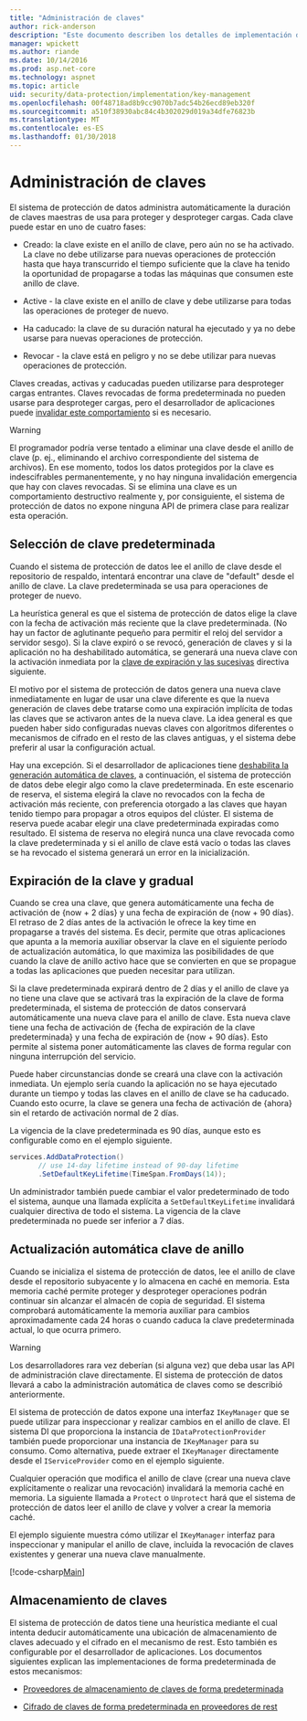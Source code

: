 ```yaml
---
title: "Administración de claves"
author: rick-anderson
description: "Este documento describen los detalles de implementación de la administración de claves de protección las API de datos principal de ASP.NET."
manager: wpickett
ms.author: riande
ms.date: 10/14/2016
ms.prod: asp.net-core
ms.technology: aspnet
ms.topic: article
uid: security/data-protection/implementation/key-management
ms.openlocfilehash: 00f48718ad8b9cc9070b7adc54b26ecd89eb320f
ms.sourcegitcommit: a510f38930abc84c4b302029d019a34dfe76823b
ms.translationtype: MT
ms.contentlocale: es-ES
ms.lasthandoff: 01/30/2018
---
```

# <a name="key-management"></a>Administración de claves

<a name="data-protection-implementation-key-management"></a>

El sistema de protección de datos administra automáticamente la duración de claves maestras de usa para proteger y desproteger cargas. Cada clave puede estar en uno de cuatro fases:

* Creado: la clave existe en el anillo de clave, pero aún no se ha activado. La clave no debe utilizarse para nuevas operaciones de protección hasta que haya transcurrido el tiempo suficiente que la clave ha tenido la oportunidad de propagarse a todas las máquinas que consumen este anillo de clave.

* Active - la clave existe en el anillo de clave y debe utilizarse para todas las operaciones de proteger de nuevo.

* Ha caducado: la clave de su duración natural ha ejecutado y ya no debe usarse para nuevas operaciones de protección.

* Revocar - la clave está en peligro y no se debe utilizar para nuevas operaciones de protección.

Claves creadas, activas y caducadas pueden utilizarse para desproteger cargas entrantes. Claves revocadas de forma predeterminada no pueden usarse para desproteger cargas, pero el desarrollador de aplicaciones puede [invalidar este comportamiento](../consumer-apis/dangerous-unprotect.md#data-protection-consumer-apis-dangerous-unprotect) si es necesario.

>[!WARNING]
> El programador podría verse tentado a eliminar una clave desde el anillo de clave (p. ej., eliminando el archivo correspondiente del sistema de archivos). En ese momento, todos los datos protegidos por la clave es indescifrables permanentemente, y no hay ninguna invalidación emergencia que hay con claves revocadas. Si se elimina una clave es un comportamiento destructivo realmente y, por consiguiente, el sistema de protección de datos no expone ninguna API de primera clase para realizar esta operación.

## <a name="default-key-selection"></a>Selección de clave predeterminada

Cuando el sistema de protección de datos lee el anillo de clave desde el repositorio de respaldo, intentará encontrar una clave de "default" desde el anillo de clave. La clave predeterminada se usa para operaciones de proteger de nuevo.

La heurística general es que el sistema de protección de datos elige la clave con la fecha de activación más reciente que la clave predeterminada. (No hay un factor de aglutinante pequeño para permitir el reloj del servidor a servidor sesgo). Si la clave expiró o se revocó, generación de claves y si la aplicación no ha deshabilitado automática, se generará una nueva clave con la activación inmediata por la [clave de expiración y las sucesivas](xref:security/data-protection/implementation/key-management#data-protection-implementation-key-management-expiration) directiva siguiente.

El motivo por el sistema de protección de datos genera una nueva clave inmediatamente en lugar de usar una clave diferente es que la nueva generación de claves debe tratarse como una expiración implícita de todas las claves que se activaron antes de la nueva clave. La idea general es que pueden haber sido configuradas nuevas claves con algoritmos diferentes o mecanismos de cifrado en el resto de las claves antiguas, y el sistema debe preferir al usar la configuración actual.

Hay una excepción. Si el desarrollador de aplicaciones tiene [deshabilita la generación automática de claves](xref:security/data-protection/configuration/overview#disableautomatickeygeneration), a continuación, el sistema de protección de datos debe elegir algo como la clave predeterminada. En este escenario de reserva, el sistema elegirá la clave no revocados con la fecha de activación más reciente, con preferencia otorgado a las claves que hayan tenido tiempo para propagar a otros equipos del clúster. El sistema de reserva puede acabar elegir una clave predeterminada expiradas como resultado. El sistema de reserva no elegirá nunca una clave revocada como la clave predeterminada y si el anillo de clave está vacío o todas las claves se ha revocado el sistema generará un error en la inicialización.

<a name="data-protection-implementation-key-management-expiration"></a>

## <a name="key-expiration-and-rolling"></a>Expiración de la clave y gradual

Cuando se crea una clave, que genera automáticamente una fecha de activación de {now + 2 días} y una fecha de expiración de {now + 90 días}. El retraso de 2 días antes de la activación le ofrece la key time en propagarse a través del sistema. Es decir, permite que otras aplicaciones que apunta a la memoria auxiliar observar la clave en el siguiente período de actualización automática, lo que maximiza las posibilidades de que cuando la clave de anillo activo hace que se convierten en que se propague a todas las aplicaciones que pueden necesitar para utilizan.

Si la clave predeterminada expirará dentro de 2 días y el anillo de clave ya no tiene una clave que se activará tras la expiración de la clave de forma predeterminada, el sistema de protección de datos conservará automáticamente una nueva clave para el anillo de clave. Esta nueva clave tiene una fecha de activación de {fecha de expiración de la clave predeterminada} y una fecha de expiración de {now + 90 días}. Esto permite al sistema poner automáticamente las claves de forma regular con ninguna interrupción del servicio.

Puede haber circunstancias donde se creará una clave con la activación inmediata. Un ejemplo sería cuando la aplicación no se haya ejecutado durante un tiempo y todas las claves en el anillo de clave se ha caducado. Cuando esto ocurre, la clave se genera una fecha de activación de {ahora} sin el retardo de activación normal de 2 días.

La vigencia de la clave predeterminada es 90 días, aunque esto es configurable como en el ejemplo siguiente.

```csharp
services.AddDataProtection()
       // use 14-day lifetime instead of 90-day lifetime
       .SetDefaultKeyLifetime(TimeSpan.FromDays(14));
```

Un administrador también puede cambiar el valor predeterminado de todo el sistema, aunque una llamada explícita a `SetDefaultKeyLifetime` invalidará cualquier directiva de todo el sistema. La vigencia de la clave predeterminada no puede ser inferior a 7 días.

## <a name="automatic-key-ring-refresh"></a>Actualización automática clave de anillo

Cuando se inicializa el sistema de protección de datos, lee el anillo de clave desde el repositorio subyacente y lo almacena en caché en memoria. Esta memoria caché permite proteger y desproteger operaciones podrán continuar sin alcanzar el almacén de copia de seguridad. El sistema comprobará automáticamente la memoria auxiliar para cambios aproximadamente cada 24 horas o cuando caduca la clave predeterminada actual, lo que ocurra primero.

>[!WARNING]
> Los desarrolladores rara vez deberían (si alguna vez) que deba usar las API de administración clave directamente. El sistema de protección de datos llevará a cabo la administración automática de claves como se describió anteriormente.

El sistema de protección de datos expone una interfaz `IKeyManager` que se puede utilizar para inspeccionar y realizar cambios en el anillo de clave. El sistema DI que proporciona la instancia de `IDataProtectionProvider` también puede proporcionar una instancia de `IKeyManager` para su consumo. Como alternativa, puede extraer el `IKeyManager` directamente desde el `IServiceProvider` como en el ejemplo siguiente.

Cualquier operación que modifica el anillo de clave (crear una nueva clave explícitamente o realizar una revocación) invalidará la memoria caché en memoria. La siguiente llamada a `Protect` o `Unprotect` hará que el sistema de protección de datos leer el anillo de clave y volver a crear la memoria caché.

El ejemplo siguiente muestra cómo utilizar el `IKeyManager` interfaz para inspeccionar y manipular el anillo de clave, incluida la revocación de claves existentes y generar una nueva clave manualmente.

[!code-csharp[Main](key-management/samples/key-management.cs)]

## <a name="key-storage"></a>Almacenamiento de claves

El sistema de protección de datos tiene una heurística mediante el cual intenta deducir automáticamente una ubicación de almacenamiento de claves adecuado y el cifrado en el mecanismo de rest. Esto también es configurable por el desarrollador de aplicaciones. Los documentos siguientes explican las implementaciones de forma predeterminada de estos mecanismos:

* [Proveedores de almacenamiento de claves de forma predeterminada](key-storage-providers.md#data-protection-implementation-key-storage-providers)

* [Cifrado de claves de forma predeterminada en proveedores de rest](key-encryption-at-rest.md#data-protection-implementation-key-encryption-at-rest-providers)
